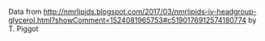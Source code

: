 Data from http://nmrlipids.blogspot.com/2017/03/nmrlipids-iv-headgroup-glycerol.html?showComment=1524081965753#c5190176912574180774 by T. Piggot
